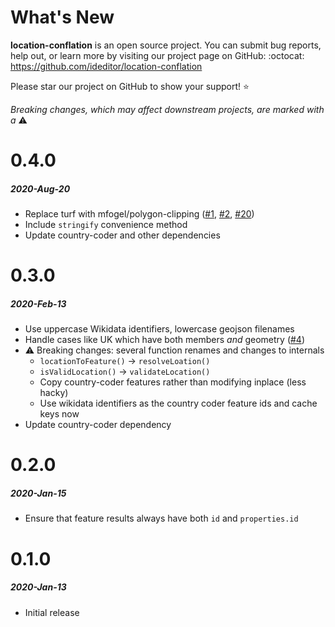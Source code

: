 # What's New

**location-conflation** is an open source project. You can submit bug reports, help out,
or learn more by visiting our project page on GitHub:  :octocat: https://github.com/ideditor/location-conflation

Please star our project on GitHub to show your support! :star:

_Breaking changes, which may affect downstream projects, are marked with a_ :warning:


<!--
# A.B.C
##### YYYY-MMM-DD
*

[#xxx]: https://github.com/ideditor/location-conflation/issues/xxx
-->

# 0.4.0
##### 2020-Aug-20
* Replace turf with mfogel/polygon-clipping ([#1], [#2], [#20])
* Include `stringify` convenience method
* Update country-coder and other dependencies

[#20]: https://github.com/ideditor/location-conflation/issues/20
[#2]: https://github.com/ideditor/location-conflation/issues/2
[#1]: https://github.com/ideditor/location-conflation/issues/1


# 0.3.0
##### 2020-Feb-13
* Use uppercase Wikidata identifiers, lowercase geojson filenames
* Handle cases like UK which have both members _and_ geometry ([#4])
* :warning: Breaking changes: several function renames and changes to internals
  * `locationToFeature()` -> `resolveLoation()`
  * `isValidLocation()` -> `validateLocation()`
  * Copy country-coder features rather than modifying inplace (less hacky)
  * Use wikidata identifiers as the country coder feature ids and cache keys now
* Update country-coder dependency

[#4]: https://github.com/ideditor/location-conflation/issues/4


# 0.2.0
##### 2020-Jan-15
* Ensure that feature results always have both `id` and `properties.id`


# 0.1.0
##### 2020-Jan-13
* Initial release
